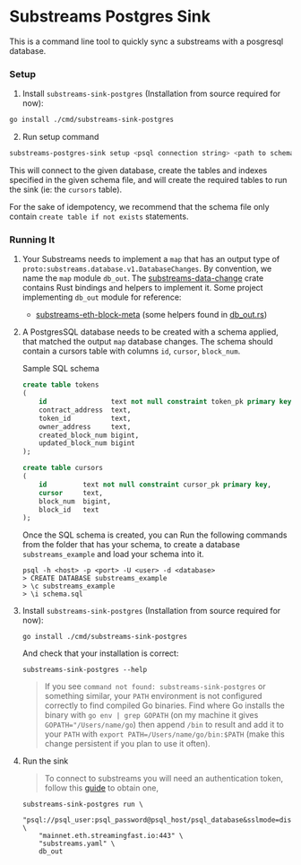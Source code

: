 # Substreams Postgres Sink

This is a command line tool to quickly sync a substreams with a posgresql database.

### Setup

1. Install `substreams-sink-postgres` (Installation from source required for now):

 ```bash
 go install ./cmd/substreams-sink-postgres
 ```

2. Run setup command

```bash
substreams-postgres-sink setup <psql connection string> <path to schema file>
```

This will connect to the given database, create the tables and indexes specified in the given schema file, and will create the required tables to run the sink (ie: the `cursors` table).

For the sake of idempotency, we recommend that the schema file only contain `create table if not exists` statements.

### Running It

1. Your Substreams needs to implement a `map` that has an output type of `proto:substreams.database.v1.DatabaseChanges`.
By convention, we name the `map` module `db_out`. The [substreams-data-change](https://github.com/streamingfast/substreams-database-change) crate contains Rust bindings and helpers to implement it. Some project implementing `db_out` module for reference:

    * [substreams-eth-block-meta](https://github.com/streamingfast/substreams-eth-block-meta/blob/master/src/lib.rs#L35) (some helpers found in [db_out.rs](https://github.com/streamingfast/substreams-eth-block-meta/blob/master/src/db_out.rs#L6))

1. A PostgresSQL database needs to be created with a schema applied, that matched the output `map` database changes. The
schema should contain a cursors table with columns `id`, `cursor`, `block_num`.

    Sample SQL schema

    ```sql
    create table tokens
    (
        id                text not null constraint token_pk primary key,
        contract_address  text,
        token_id          text,
        owner_address     text,
        created_block_num bigint,
        updated_block_num bigint
    );

    create table cursors
    (
        id         text not null constraint cursor_pk primary key,
        cursor     text,
        block_num  bigint,
        block_id   text
    );
    ```

    Once the SQL schema is created, you can Run the following commands from the folder that has your schema, to create
    a database `substreams_example` and load your schema into it.

    ```shell
    psql -h <host> -p <port> -U <user> -d <database>
    > CREATE DATABASE substreams_example
    > \c substreams_example
    > \i schema.sql
    ```

1. Install `substreams-sink-postgres` (Installation from source required for now):

    ```
    go install ./cmd/substreams-sink-postgres
    ```

    And check that your installation is correct:

    ```
    substreams-sink-postgres --help
    ```

    > If you see `command not found: substreams-sink-postgres` or something similar, your `PATH` environment is not configured correctly to find compiled Go binaries. Find where Go installs the binary with `go env | grep GOPATH` (on my machine it gives `GOPATH="/Users/name/go`) then append `/bin` to result and add it to your `PATH` with `export PATH=/Users/name/go/bin:$PATH` (make this change persistent if you plan to use it often).

1. Run the sink

    > To connect to substreams you will need an authentication token, follow this [guide](https://substreams.streamingfast.io/reference-and-specs/authentication) to obtain one,

    ```shell
    substreams-sink-postgres run \
        "psql://psql_user:psql_password@psql_host/psql_database&sslmode=disable" \
        "mainnet.eth.streamingfast.io:443" \
        "substreams.yaml" \
        db_out
    ```



